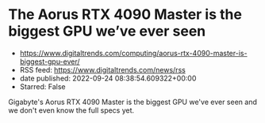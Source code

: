 # The Aorus RTX 4090 Master is the biggest GPU we’ve ever seen
 - https://www.digitaltrends.com/computing/aorus-rtx-4090-master-is-biggest-gpu-ever/
 - RSS feed: https://www.digitaltrends.com/news/rss
 - date published: 2022-09-24 08:38:54.609322+00:00
 - Starred: False

Gigabyte's Aorus RTX 4090 Master is the biggest GPU we've ever seen and we don't even know the full specs yet.
